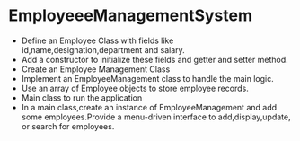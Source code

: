 # EmployeeeManagementSystem
* Define an Employee Class with fields like id,name,designation,department and salary.
* Add a constructor to initialize these fields and getter and setter method.
* Create an Employee Management Class
* Implement an EmployeeManagement class to handle the main logic.
* Use an array of Employee objects to store employee records.
* Main class to run the application
* In a main class,create an instance of EmployeeManagement and add some employees.Provide a menu-driven interface to add,display,update, or search for employees.

